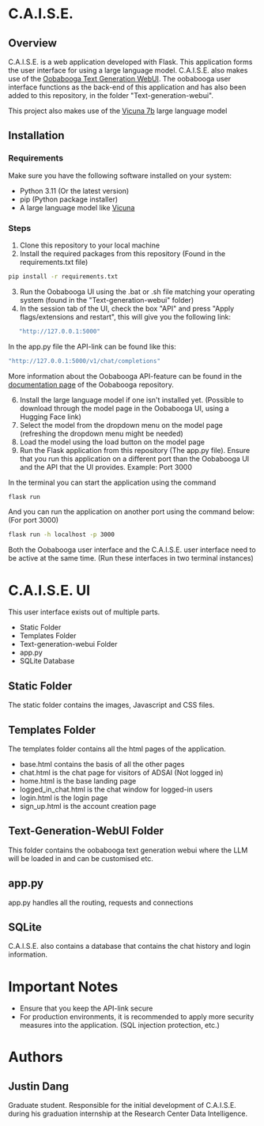 # C.A.I.S.E.

## Overview
C.A.I.S.E. is a web application developed with Flask. This application forms the user interface for using a large language model. C.A.I.S.E. also makes use of the [Oobabooga Text Generation WebUI](https://github.com/oobabooga/text-generation-webui). The oobabooga user interface functions as the back-end of this application and has also been added to this repository, in the folder "Text-generation-webui".

This project also makes use of the [Vicuna 7b](https://huggingface.co/lmsys/vicuna-7b-v1.5) large language model

## Installation
### Requirements
Make sure you have the following software installed on your system:
* Python 3.11 (Or the latest version)
* pip (Python package installer)
* A large language model like [Vicuna](https://huggingface.co/lmsys/vicuna-7b-v1.5)

### Steps 
<!-- 1. Clone the [Oobabooga](https://github.com/oobabooga/text-generation-webui) repository to your local machine -->
1. Clone this repository to your local machine
2. Install the required packages from this repository (Found in the requirements.txt file)
```sh
pip install -r requirements.txt
```   
3. Run the Oobabooga UI using the .bat or .sh file matching your operating system (found in the "Text-generation-webui" folder)
4. In the session tab of the UI, check the box "API" and press "Apply flags/extensions and restart", this will give you the following link:
```sh
   "http://127.0.0.1:5000"
```
In the app.py file the API-link can be found like this:
   ```sh
   "http://127.0.0.1:5000/v1/chat/completions"
   ```

More information about the Oobabooga API-feature can be found in the [documentation page](https://github.com/oobabooga/text-generation-webui/wiki/12-%E2%80%90-OpenAI-API) of the Oobabooga repository.


6. Install the large language model if one isn't installed yet. (Possible to download through the model page in the Oobabooga UI, using a Hugging Face link)
7. Select the model from the dropdown menu on the model page (refreshing the dropdown menu might be needed)
8. Load the model using the load button on the model page
9.  Run the Flask application from this repository (The app.py file). Ensure that you run this application on a different port than the Oobabooga UI and the API that the UI provides. Example: Port 3000

In the terminal you can start the application using the command
```sh
flask run
``` 
And you can run the application on another port using the command below: (For port 3000)

```sh
flask run -h localhost -p 3000   
```

Both the Oobabooga user interface and the C.A.I.S.E. user interface need to be active at the same time. (Run these interfaces in two terminal instances)

# C.A.I.S.E. UI

This user interface exists out of multiple parts.
*  Static Folder
*  Templates Folder
*  Text-generation-webui Folder
*  app.py
*  SQLite Database

## Static Folder
The static folder contains the images, Javascript and CSS files.

## Templates Folder
The templates folder contains all the html pages of the application. 

* base.html contains the basis of all the other pages
* chat.html is the chat page for visitors of ADSAI (Not logged in)
* home.html is the base landing page
* logged_in_chat.html is the chat window for logged-in users
* login.html is the login page
* sign_up.html is the account creation page

## Text-Generation-WebUI Folder
This folder contains the oobabooga text generation webui where the LLM will be loaded in and can be customised etc.

## app.py
app.py handles all the routing, requests and connections

## SQLite
C.A.I.S.E. also contains a database that contains the chat history and login information.

# Important  Notes
* Ensure that you keep the API-link secure
* For production environments, it is recommended to apply more security measures into the application. (SQL injection protection, etc.)
  
# Authors
## Justin Dang
Graduate student. Responsible for the initial development of C.A.I.S.E. during his graduation internship at the Research Center Data Intelligence.
